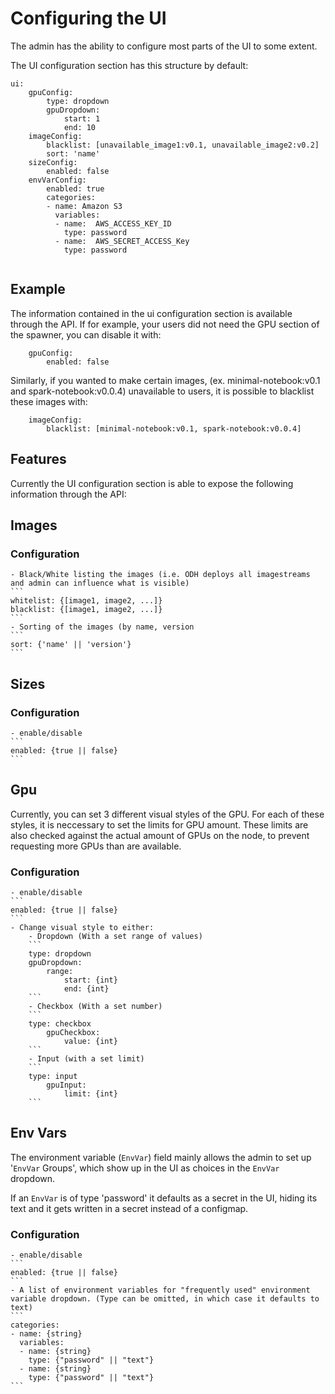 # Configuring the UI

The admin has the ability to configure most parts of the UI to some extent.

The UI configuration section has this structure by default:

```
ui:
    gpuConfig:
        type: dropdown
        gpuDropdown:
            start: 1
            end: 10
    imageConfig:
        blacklist: [unavailable_image1:v0.1, unavailable_image2:v0.2]
        sort: 'name'
    sizeConfig:
        enabled: false
    envVarConfig:
        enabled: true
        categories:
        - name: Amazon S3
          variables:
          - name:  AWS_ACCESS_KEY_ID
            type: password
          - name:  AWS_SECRET_ACCESS_Key
            type: password
        
```

## Example

The information contained in the ui configuration section is available through the API. If for example, your users did not need the GPU section of the spawner, you can disable it with:
```
    gpuConfig:
        enabled: false
```
Similarly, if you wanted to make certain images, (ex. minimal-notebook:v0.1 and spark-notebook:v0.0.4) unavailable to users, it is possible to blacklist these images with:
```
    imageConfig:
        blacklist: [minimal-notebook:v0.1, spark-notebook:v0.0.4]
```
## Features

Currently the UI configuration section is able to expose the following information through the API:

## Images

### Configuration
    - Black/White listing the images (i.e. ODH deploys all imagestreams and admin can influence what is visible)
    ```
    whitelist: {[image1, image2, ...]}
    blacklist: {[image1, image2, ...]}
    ```
    - Sorting of the images (by name, version
    ```
    sort: {'name' || 'version'}
    ```
## Sizes

### Configuration
    - enable/disable 
    ```
    enabled: {true || false}
    ```
## Gpu

Currently, you can set 3 different visual styles of the GPU. For each of these styles, it is neccessary to set the limits for GPU amount. These limits are also checked against the actual amount of GPUs on the node, to prevent requesting more GPUs than are available.

### Configuration
    - enable/disable 
    ```
    enabled: {true || false}
    ```
    - Change visual style to either:
        - Dropdown (With a set range of values) 
        ```
        type: dropdown
        gpuDropdown:
            range:
                start: {int}
                end: {int}
        ```
        - Checkbox (With a set number) 
        ```
        type: checkbox
            gpuCheckbox:
                value: {int}
        ```
        - Input (with a set limit)
        ```
        type: input
            gpuInput:
                limit: {int}
        ```          
## Env Vars

The environment variable (`EnvVar`) field mainly allows the admin to set up '`EnvVar` Groups', which show up in the UI as choices in the `EnvVar` dropdown.

If an `EnvVar` is of type 'password' it defaults as a secret in the UI, hiding its text and it gets written in a secret instead of a configmap.

### Configuration
    - enable/disable 
    ```
    enabled: {true || false}
    ```
    - A list of environment variables for "frequently used" environment variable dropdown. (Type can be omitted, in which case it defaults to text)
    ```
    categories:
    - name: {string}
      variables:
      - name: {string}
        type: {"password" || "text"}
      - name: {string}
        type: {"password" || "text"}
    ```
